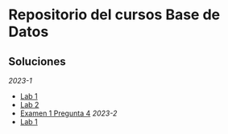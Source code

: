 # Repositorio del cursos Base de Datos
## Soluciones
*2023-1*
- [Lab 1](L1_20222145_2023_1.sql)
- [Lab 2](LAB2_2023_1.sql)
- [Examen 1 Pregunta 4](EX_2023_1_P4.sql)
*2023-2*
- [Lab 1](LAB2_2023_2.sql)
